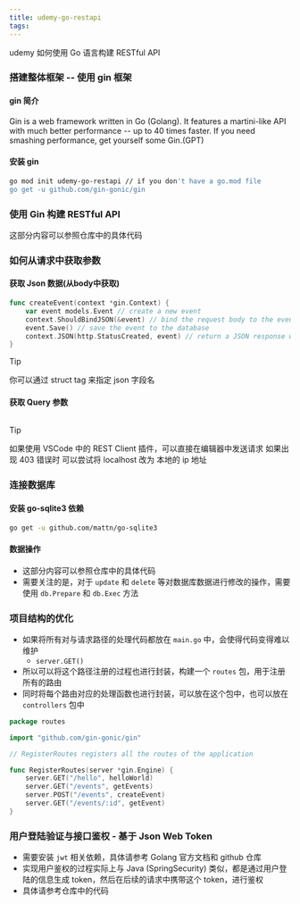 ```yaml
---
title: udemy-go-restapi
tags:
---
```

udemy
如何使用 Go 语言构建 RESTful API
<!--more-->

### 搭建整体框架 -- 使用 gin 框架

#### gin 简介

Gin is a web framework written in Go (Golang). It features a martini-like API with much better performance -- up to 40 times faster. If you need smashing performance, get yourself some Gin.(GPT)

#### 安装 gin

```bash
go mod init udemy-go-restapi // if you don't have a go.mod file
go get -u github.com/gin-gonic/gin
```

### 使用 Gin 构建 RESTful API

这部分内容可以参照仓库中的具体代码

### 如何从请求中获取参数

#### 获取 Json 数据(从body中获取)

```go
func createEvent(context *gin.Context) {
	var event models.Event // create a new event
	context.ShouldBindJSON(&event) // bind the request body to the event
	event.Save() // save the event to the database
	context.JSON(http.StatusCreated, event) // return a JSON response with the event
}
```

>[!TIP]
> 你可以通过 struct tag 来指定 json 字段名


#### 获取 Query 参数

```go
```

>[!TIP]
> 如果使用 VSCode 中的 REST Client 插件，可以直接在编辑器中发送请求
> 如果出现 403 错误时 可以尝试将 localhost 改为 本地的 ip 地址


### 连接数据库

#### 安装 go-sqlite3 依赖

```bash
go get -u github.com/mattn/go-sqlite3
```

#### 数据操作

- 这部分内容可以参照仓库中的具体代码
- 需要关注的是，对于 `update` 和 `delete` 等对数据库数据进行修改的操作，需要使用 `db.Prepare` 和 `db.Exec` 方法


### 项目结构的优化

- 如果将所有对与请求路径的处理代码都放在 `main.go` 中，会使得代码变得难以维护
  - `server.GET()`
- 所以可以将这个路径注册的过程也进行封装，构建一个 `routes` 包，用于注册所有的路由
- 同时将每个路由对应的处理函数也进行封装，可以放在这个包中，也可以放在 `controllers` 包中
  
```go
package routes

import "github.com/gin-gonic/gin"

// RegisterRoutes registers all the routes of the application

func RegisterRoutes(server *gin.Engine) {
	server.GET("/hello", helloWorld)
	server.GET("/events", getEvents)
	server.POST("/events", createEvent)
	server.GET("/events/:id", getEvent)
}

```

### 用户登陆验证与接口鉴权 - 基于 Json Web Token

- 需要安装 `jwt` 相关依赖，具体请参考 Golang 官方文档和 github 仓库
- 实现用户鉴权的过程实际上与 Java (SpringSecurity) 类似，都是通过用户登陆的信息生成 token，然后在后续的请求中携带这个 token，进行鉴权
- 具体请参考仓库中的代码